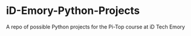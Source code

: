 # iD-Emory-Python-Projects
A repo of possible Python projects for the Pi-Top course at iD Tech Emory

